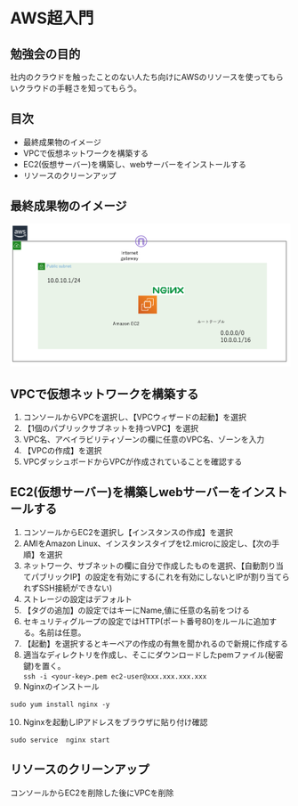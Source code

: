 # AWS超入門  
## 勉強会の目的  
社内のクラウドを触ったことのない人たち向けにAWSのリソースを使ってもらいクラウドの手軽さを知ってもらう。  

## 目次  
- 最終成果物のイメージ  
- VPCで仮想ネットワークを構築する  
- EC2(仮想サーバー)を構築し、webサーバーをインストールする  
- リソースのクリーンアップ  

## 最終成果物のイメージ  
![](./picture/architecture.jpg)

## VPCで仮想ネットワークを構築する  
1. コンソールからVPCを選択し、【VPCウィザードの起動】を選択  
2. 【1個のパブリックサブネットを持つVPC】を選択  
3. VPC名、アベイラビリティゾーンの欄に任意のVPC名、ゾーンを入力
4. 【VPCの作成】を選択
5. VPCダッシュボードからVPCが作成されていることを確認する

## EC2(仮想サーバー)を構築しwebサーバーをインストールする  
1. コンソールからEC2を選択し【インスタンスの作成】を選択  
2. AMIをAmazon Linux、インスタンスタイプをt2.microに設定し、【次の手順】を選択  
3. ネットワーク、サブネットの欄に自分で作成したものを選択、【自動割り当てパブリックIP】の設定を有効にする(これを有効にしないとIPが割り当てられずSSH接続ができない) 
4. ストレージの設定はデフォルト  
5. 【タグの追加】の設定ではキーにName,値に任意の名前をつける 
6. セキュリティグループの設定ではHTTP(ポート番号80)をルールに追加する。名前は任意。  
7. 【起動】を選択するとキーペアの作成の有無を聞かれるので新規に作成する  
8. 適当なディレクトリを作成し、そこにダウンロードしたpemファイル(秘密鍵)を置く。  
`ssh -i <your-key>.pem ec2-user@xxx.xxx.xxx.xxx`
9. Nginxのインストール  

```
sudo yum install nginx -y
```

10. Nginxを起動しIPアドレスをブラウザに貼り付け確認    

```
sudo service  nginx start
```

## リソースのクリーンアップ  
コンソールからEC2を削除した後にVPCを削除


